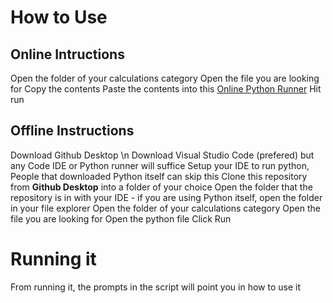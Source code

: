 # How to Use

## Online Intructions
Open the folder of your calculations category
Open the file you are looking for
Copy the contents
Paste the contents into this [Online Python Runner](https://www.programiz.com/python-programming/online-compiler/)
Hit run

## Offline Instructions
Download Github Desktop \n
Download Visual Studio Code (prefered) but any Code IDE or Python runner will suffice
Setup your IDE to run python, People that downloaded Python itself can skip this
Clone this repository from **Github Desktop** into a folder of your choice
Open the folder that the repository is in with your IDE - if you are using Python itself, open the folder in your file explorer
Open the folder of your calculations category
Open the file you are looking for
Open the python file
Click Run

# Running it
From running it, the prompts in the script will point you in how to use it
